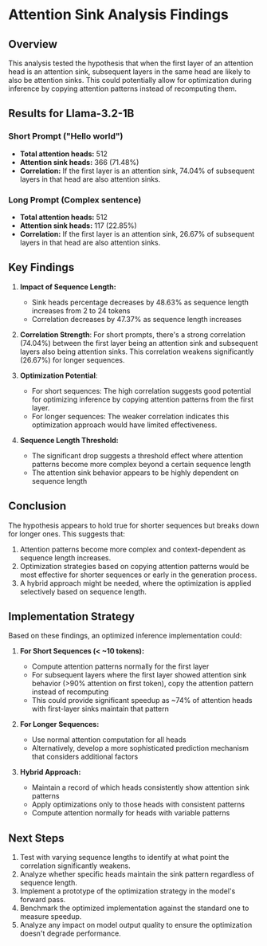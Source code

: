 # Attention Sink Analysis Findings

## Overview
This analysis tested the hypothesis that when the first layer of an attention head is an attention sink, subsequent layers in the same head are likely to also be attention sinks. This could potentially allow for optimization during inference by copying attention patterns instead of recomputing them.

## Results for Llama-3.2-1B

### Short Prompt ("Hello world")
- **Total attention heads:** 512
- **Attention sink heads:** 366 (71.48%)
- **Correlation:** If the first layer is an attention sink, 74.04% of subsequent layers in that head are also attention sinks.

### Long Prompt (Complex sentence)
- **Total attention heads:** 512
- **Attention sink heads:** 117 (22.85%)
- **Correlation:** If the first layer is an attention sink, 26.67% of subsequent layers in that head are also attention sinks.

## Key Findings

1. **Impact of Sequence Length:**
   - Sink heads percentage decreases by 48.63% as sequence length increases from 2 to 24 tokens
   - Correlation decreases by 47.37% as sequence length increases

2. **Correlation Strength**: For short prompts, there's a strong correlation (74.04%) between the first layer being an attention sink and subsequent layers also being attention sinks. This correlation weakens significantly (26.67%) for longer sequences.

3. **Optimization Potential**:
   - For short sequences: The high correlation suggests good potential for optimizing inference by copying attention patterns from the first layer.
   - For longer sequences: The weaker correlation indicates this optimization approach would have limited effectiveness.

4. **Sequence Length Threshold:**
   - The significant drop suggests a threshold effect where attention patterns become more complex beyond a certain sequence length
   - The attention sink behavior appears to be highly dependent on sequence length

## Conclusion

The hypothesis appears to hold true for shorter sequences but breaks down for longer ones. This suggests that:

1. Attention patterns become more complex and context-dependent as sequence length increases.
2. Optimization strategies based on copying attention patterns would be most effective for shorter sequences or early in the generation process.
3. A hybrid approach might be needed, where the optimization is applied selectively based on sequence length.

## Implementation Strategy

Based on these findings, an optimized inference implementation could:

1. **For Short Sequences (< ~10 tokens):**
   - Compute attention patterns normally for the first layer
   - For subsequent layers where the first layer showed attention sink behavior (>90% attention on first token),
     copy the attention pattern instead of recomputing
   - This could provide significant speedup as ~74% of attention heads with first-layer sinks maintain that pattern

2. **For Longer Sequences:**
   - Use normal attention computation for all heads
   - Alternatively, develop a more sophisticated prediction mechanism that considers additional factors

3. **Hybrid Approach:**
   - Maintain a record of which heads consistently show attention sink patterns
   - Apply optimizations only to those heads with consistent patterns
   - Compute attention normally for heads with variable patterns

## Next Steps

1. Test with varying sequence lengths to identify at what point the correlation significantly weakens.
2. Analyze whether specific heads maintain the sink pattern regardless of sequence length.
3. Implement a prototype of the optimization strategy in the model's forward pass.
4. Benchmark the optimized implementation against the standard one to measure speedup.
5. Analyze any impact on model output quality to ensure the optimization doesn't degrade performance.